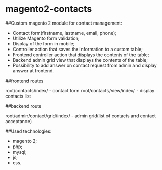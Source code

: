 # magento2-contacts

##Custom magento 2 module for contact management:
- Contact form(firstname, lastname, email, phone);
- Utilize Magento form validation;
- Display of the form in mobile;
- Controller action that saves the information to a custom table;
- Frontend controller action that displays the contents of the table;
- Backend admin grid view that displays the contents of the table;
- Possibility to add answer on contact request from admin and display answer at frontend.

##frontend routes

root/contacts/index/ - contact form
root/contacts/view/index/ - display contacts list

##backend route

root/admin/contact/grid/index/ - admin grid(list of contacts and contact acceptance)

##Used technologies:
- magento 2;
- php;
- mysql;
- js;
- css.
